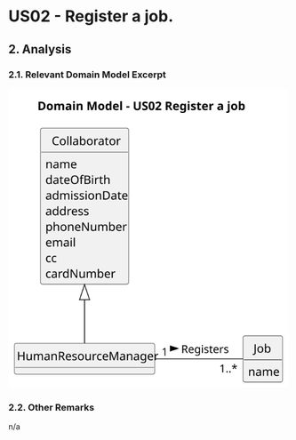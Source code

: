 # US02 - Register a job.

## 2. Analysis

### 2.1. Relevant Domain Model Excerpt 

![Domain Model](svg/us02-domain-model.svg)

### 2.2. Other Remarks

n/a
